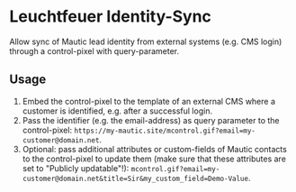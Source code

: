 # Leuchtfeuer Identity-Sync
Allow sync of Mautic lead identity from external systems (e.g. CMS login) through a control-pixel with query-parameter.

## Usage
1. Embed the control-pixel to the template of an external CMS where a customer is identified, e.g. after a successful login.
2. Pass the identifier (e.g. the email-address) as query parameter to the control-pixel: `https://my-mautic.site/mcontrol.gif?email=my-customer@domain.net`.
3. Optional: pass additional attributes or custom-fields of Mautic contacts to the control-pixel to update them
   (make sure that these attributes are set to "Publicly updatable"!): `mcontrol.gif?email=my-customer@domain.net&title=Sir&my_custom_field=Demo-Value`. 